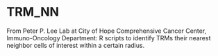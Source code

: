 # TRM_NN
From Peter P. Lee Lab at City of Hope Comprehensive Cancer Center, Immuno-Oncology Department:
R scripts to identify TRMs their nearest neighbor cells of interest within a certain radius.
